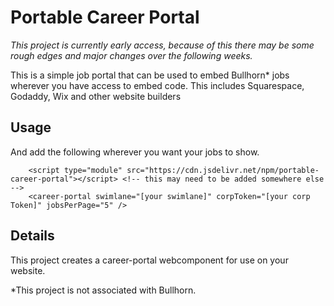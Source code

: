 # Portable Career Portal
_This project is currently early access, because of this there may be some rough edges and major changes over the following weeks._


This is a simple job portal that can be used to embed Bullhorn* jobs wherever you have access to embed code.  This includes Squarespace, Godaddy, Wix and other website builders

## Usage

And add the following wherever you want your jobs to show.
```
    <script type="module" src="https://cdn.jsdelivr.net/npm/portable-career-portal"></script> <!-- this may need to be added somewhere else -->
    <career-portal swimlane="[your swimlane]" corpToken="[your corp Token]" jobsPerPage="5" />
```

## Details
This project creates a career-portal webcomponent for use on your website.

*This project is not associated with Bullhorn.